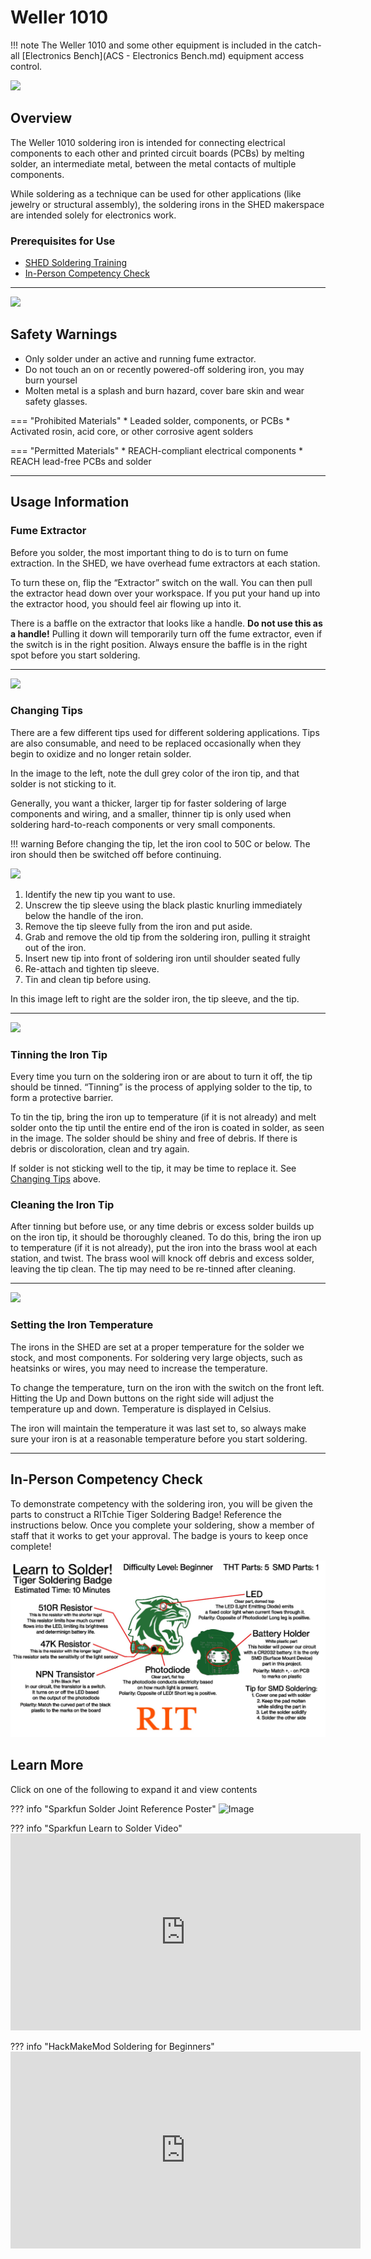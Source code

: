 # Weller 1010

!!! note
    The Weller 1010 and some other equipment is included in the catch-all [Electronics Bench](ACS - Electronics Bench.md) equipment access control.

<img src="../assets/weller 1010.webp" class="image-float-right" width=60%>

## Overview
The Weller 1010 soldering iron is intended for connecting electrical components to each other and printed circuit boards (PCBs) by melting solder, an intermediate metal, between the metal contacts of multiple components. 

While soldering as a technique can be used for other applications (like jewelry or structural assembly), the soldering irons in the SHED makerspace are intended solely for electronics work. 

### Prerequisites for Use
* [SHED Soldering Training](https://make.rit.edu/app/maker/training/27)
* [In-Person Competency Check](#in-person-competency-check)

<p class = "clear-float"></p>

---

<img src="../assets/heat hazard.webp" class="image-float-left" width=40%>

## Safety Warnings
* Only solder under an active and running fume extractor.
* Do not touch an on or recently powered-off soldering iron, you may burn yoursel 
* Molten metal is a splash and burn hazard, cover bare skin and wear safety glasses.

=== "Prohibited Materials"
    * Leaded solder, components, or PCBs
    * Activated rosin, acid core, or other corrosive agent solders

=== "Permitted Materials"
    * REACH-compliant electrical components
    * REACH lead-free PCBs and solder

<p class = "clear-float"></p>

---

## Usage Information

### Fume Extractor

Before you solder, the most important thing to do is to turn on fume extraction. In the SHED, we have overhead fume extractors at each station.

To turn these on, flip the “Extractor” switch on the wall. You can then pull the extractor head down over your workspace. If you put your hand up into the extractor hood, you should feel air flowing up into it.

There is a baffle on the extractor that looks like a handle. **Do not use this as a handle!** Pulling it down will temporarily turn off the fume extractor, even if the switch is in the right position. Always ensure the baffle is in the right spot before you start soldering.

---

<img src="../assets/oxidized iron tip.png" class="image-float-left" width=40%>

### Changing Tips

There are a few different tips used for different soldering applications. Tips are also consumable, and need to be replaced occasionally when they begin to oxidize and no longer retain solder. 

In the image to the left, note the dull grey color of the iron tip, and that solder is not sticking to it.

Generally, you want a thicker, larger tip for faster soldering of large components and wiring, and a smaller, thinner tip is only used when soldering hard-to-reach components or very small components. 

<p class = "clear-float"></p>

!!! warning
    Before changing the tip, let the iron cool to 50C or below. The iron should then be switched off before continuing.

<img src="../assets/soldering iron assembly.png" class="image-float-right" width=40%>

1. Identify the new tip you want to use. 
2. Unscrew the tip sleeve using the black plastic knurling immediately below the handle of the iron.
3. Remove the tip sleeve fully from the iron and put aside.
4. Grab and remove the old tip from the soldering iron, pulling it straight out of the iron.
5. Insert new tip into front of soldering iron until shoulder seated fully
6. Re-attach and tighten tip sleeve.
7. Tin and clean tip before using.

In this image left to right are the solder iron, the tip sleeve, and the tip.

<p class = "clear-float"></p>

---

<img src="../assets/tinned iron tip.png" class="image-float-right" width=40%>

### Tinning the Iron Tip
Every time you turn on the soldering iron or are about to turn it off, the tip should be tinned. “Tinning” is the process of applying solder to the tip, to form a protective barrier.

To tin the tip, bring the iron up to temperature (if it is not already) and melt solder onto the tip until the entire end of the iron is coated in solder, as seen in the image. The solder should be shiny and free of debris. If there is debris or discoloration, clean and try again.

If solder is not sticking well to the tip, it may be time to replace it. See [Changing Tips](#changing-tips) above.

### Cleaning the Iron Tip
After tinning but before use, or any time debris or excess solder builds up on the iron tip, it should be thoroughly cleaned. To do this, bring the iron up to temperature (if it is not already), put the iron into the brass wool at each station, and twist. The brass wool will knock off debris and excess solder, leaving the tip clean. The tip may need to be re-tinned after cleaning.

<p class = "clear-float"></p>

---

<img src="../assets/weller set temperature.png" class="image-float-left" width=40%>

### Setting the Iron Temperature
The irons in the SHED are set at a proper temperature for the solder we stock, and most components. For soldering very large objects, such as heatsinks or wires, you may need to increase the temperature. 

To change the temperature, turn on the iron with the switch on the front left. Hitting the Up and Down buttons on the right side will adjust the temperature up and down. Temperature is displayed in Celsius.

The iron will maintain the temperature it was last set to, so always make sure your iron is at a reasonable temperature before you start soldering.

---

<p class = "clear-float"></p>

## In-Person Competency Check

To demonstrate competency with the soldering iron, you will be given the parts to construct a RITchie Tiger Soldering Badge! Reference the instructions below. Once you complete your soldering, show a member of staff that it works to get your approval. The badge is yours to keep once complete! 

![Image](./assets/Tiger%20Badge%20Display.jpg)

## Learn More

Click on one of the following to expand it and view contents

??? info "Sparkfun Solder Joint Reference Poster"
    ![Image](https://cdn.sparkfun.com/assets/c/d/a/a/9/523b1189757b7fb36e8b456b.jpg)

??? info "Sparkfun Learn to Solder Video"
    <iframe width="560" height="315" src="https://www.youtube.com/embed/f95i88OSWB4?si=rTX0EGHP-ejrPS9r" title="YouTube video player" frameborder="0" allow="accelerometer; autoplay; clipboard-write; encrypted-media; gyroscope; picture-in-picture; web-share" referrerpolicy="strict-origin-when-cross-origin" allowfullscreen></iframe>

??? info "HackMakeMod Soldering for Beginners"
    <iframe width="560" height="315" src="https://www.youtube.com/embed/3jAw41LRBxU?si=hBPv3dFO9xUCvagi" title="YouTube video player" frameborder="0" allow="accelerometer; autoplay; clipboard-write; encrypted-media; gyroscope; picture-in-picture; web-share" referrerpolicy="strict-origin-when-cross-origin" allowfullscreen></iframe>


